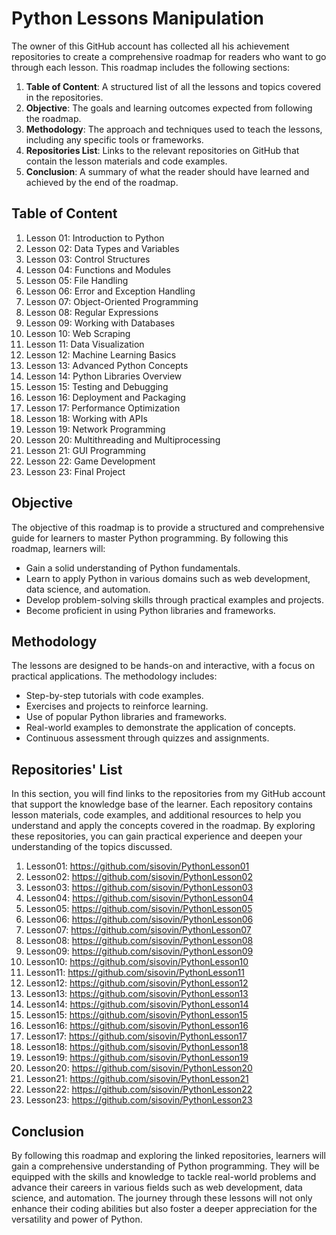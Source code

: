 # Python Lessons Manipulation

The owner of this GitHub account has collected all his achievement repositories to create a comprehensive roadmap for readers who want to go through each lesson. This roadmap includes the following sections:

1. **Table of Content**: A structured list of all the lessons and topics covered in the repositories.
2. **Objective**: The goals and learning outcomes expected from following the roadmap.
3. **Methodology**: The approach and techniques used to teach the lessons, including any specific tools or frameworks.
4. **Repositories List**: Links to the relevant repositories on GitHub that contain the lesson materials and code examples.
5. **Conclusion**: A summary of what the reader should have learned and achieved by the end of the roadmap.

## Table of Content

1. Lesson 01: Introduction to Python
2. Lesson 02: Data Types and Variables
3. Lesson 03: Control Structures
4. Lesson 04: Functions and Modules
5. Lesson 05: File Handling
6. Lesson 06: Error and Exception Handling
7. Lesson 07: Object-Oriented Programming
8. Lesson 08: Regular Expressions
9. Lesson 09: Working with Databases
10. Lesson 10: Web Scraping
11. Lesson 11: Data Visualization
12. Lesson 12: Machine Learning Basics
13. Lesson 13: Advanced Python Concepts
14. Lesson 14: Python Libraries Overview
15. Lesson 15: Testing and Debugging
16. Lesson 16: Deployment and Packaging
17. Lesson 17: Performance Optimization
18. Lesson 18: Working with APIs
19. Lesson 19: Network Programming
20. Lesson 20: Multithreading and Multiprocessing
21. Lesson 21: GUI Programming
22. Lesson 22: Game Development
23. Lesson 23: Final Project

## Objective

The objective of this roadmap is to provide a structured and comprehensive guide for learners to master Python programming. By following this roadmap, learners will:

- Gain a solid understanding of Python fundamentals.
- Learn to apply Python in various domains such as web development, data science, and automation.
- Develop problem-solving skills through practical examples and projects.
- Become proficient in using Python libraries and frameworks.

## Methodology

The lessons are designed to be hands-on and interactive, with a focus on practical applications. The methodology includes:

- Step-by-step tutorials with code examples.
- Exercises and projects to reinforce learning.
- Use of popular Python libraries and frameworks.
- Real-world examples to demonstrate the application of concepts.
- Continuous assessment through quizzes and assignments.

## Repositories' List

In this section, you will find links to the repositories from my GitHub account that support the knowledge base of the learner. Each repository contains lesson materials, code examples, and additional resources to help you understand and apply the concepts covered in the roadmap. By exploring these repositories, you can gain practical experience and deepen your understanding of the topics discussed.

1. Lesson01: https://github.com/sisovin/PythonLesson01
2. Lesson02: https://github.com/sisovin/PythonLesson02
3. Lesson03: https://github.com/sisovin/PythonLesson03
4. Lesson04: https://github.com/sisovin/PythonLesson04
5. Lesson05: https://github.com/sisovin/PythonLesson05
6. Lesson06: https://github.com/sisovin/PythonLesson06
7. Lesson07: https://github.com/sisovin/PythonLesson07
8. Lesson08: https://github.com/sisovin/PythonLesson08
9. Lesson09: https://github.com/sisovin/PythonLesson09
10. Lesson10: https://github.com/sisovin/PythonLesson10
11. Lesson11: https://github.com/sisovin/PythonLesson11
12. Lesson12: https://github.com/sisovin/PythonLesson12
13. Lesson13: https://github.com/sisovin/PythonLesson13
14. Lesson14: https://github.com/sisovin/PythonLesson14
15. Lesson15: https://github.com/sisovin/PythonLesson15
16. Lesson16: https://github.com/sisovin/PythonLesson16
17. Lesson17: https://github.com/sisovin/PythonLesson17
18. Lesson18: https://github.com/sisovin/PythonLesson18
19. Lesson19: https://github.com/sisovin/PythonLesson19
20. Lesson20: https://github.com/sisovin/PythonLesson20
21. Lesson21: https://github.com/sisovin/PythonLesson21
22. Lesson22: https://github.com/sisovin/PythonLesson22
23. Lesson23: https://github.com/sisovin/PythonLesson23

## Conclusion

By following this roadmap and exploring the linked repositories, learners will gain a comprehensive understanding of Python programming. They will be equipped with the skills and knowledge to tackle real-world problems and advance their careers in various fields such as web development, data science, and automation. The journey through these lessons will not only enhance their coding abilities but also foster a deeper appreciation for the versatility and power of Python.
